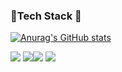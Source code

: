 ### <cnter>:hammer:Tech Stack :electric_plug:</center>

[![Anurag's GitHub stats](https://github-readme-stats.vercel.app/api?username=daehyokkim&theme=merko&icons=true)](https://github.com/anuraghazra/github-readme-stats)

<img src="https://img.shields.io/badge/Python-3766AB?style=flat-square&logo=Python&logoColor=white"/></a>&nbsp;<img src="https://img.shields.io/badge/Java-007396?style=flat-square&logo=Java&logoColor=white"/></a><img src="https://img.shields.io/badge/Spring-6DB33F?style=flat-square&logo=Spring&logoColor=white"/></a>&nbsp;<img src="https://img.shields.io/badge/MySQL-4479A1?style=flat-square&logo=SMySQL&logoColor=white"/></a>





<!--
**daehyokkim/daehyokkim** is a ✨ _special_ ✨ repository because its `README.md` (this file) appears on your GitHub profile.

Here are some ideas to get you started:

- 🔭 I’m currently working on ...
- 🌱 I’m currently learning ...
- 👯 I’m looking to collaborate on ...
- 🤔 I’m looking for help with ...
- 💬 Ask me about ...
- 📫 How to reach me: ...
- 😄 Pronouns: ...
- ⚡ Fun fact: ...
-->
